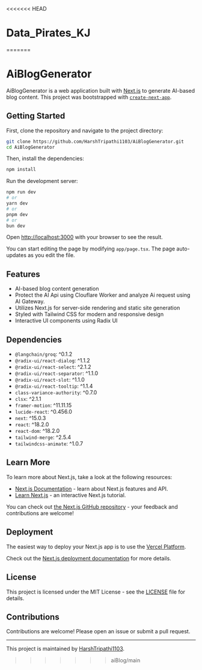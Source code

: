 <<<<<<< HEAD
# Data_Pirates_KJ
=======
# AiBlogGenerator

AiBlogGenerator is a web application built with [Next.js](https://nextjs.org) to generate AI-based blog content. This project was bootstrapped with [`create-next-app`](https://nextjs.org/docs/app/api-reference/cli/create-next-app).

## Getting Started

First, clone the repository and navigate to the project directory:

```bash
git clone https://github.com/HarshTripathi1103/AiBlogGenerator.git
cd AiBlogGenerator
```

Then, install the dependencies:

```bash
npm install
```

Run the development server:

```bash
npm run dev
# or
yarn dev
# or
pnpm dev
# or
bun dev
```

Open [http://localhost:3000](http://localhost:3000) with your browser to see the result.

You can start editing the page by modifying `app/page.tsx`. The page auto-updates as you edit the file.

## Features

- AI-based blog content generation
- Protect the AI Api using Clouflare Worker and analyze Ai request using AI Gateway.
- Utilizes Next.js for server-side rendering and static site generation
- Styled with Tailwind CSS for modern and responsive design
- Interactive UI components using Radix UI

## Dependencies

- `@langchain/groq`: ^0.1.2
- `@radix-ui/react-dialog`: ^1.1.2
- `@radix-ui/react-select`: ^2.1.2
- `@radix-ui/react-separator`: ^1.1.0
- `@radix-ui/react-slot`: ^1.1.0
- `@radix-ui/react-tooltip`: ^1.1.4
- `class-variance-authority`: ^0.7.0
- `clsx`: ^2.1.1
- `framer-motion`: ^11.11.15
- `lucide-react`: ^0.456.0
- `next`: ^15.0.3
- `react`: ^18.2.0
- `react-dom`: ^18.2.0
- `tailwind-merge`: ^2.5.4
- `tailwindcss-animate`: ^1.0.7

## Learn More

To learn more about Next.js, take a look at the following resources:

- [Next.js Documentation](https://nextjs.org/docs) - learn about Next.js features and API.
- [Learn Next.js](https://nextjs.org/learn) - an interactive Next.js tutorial.

You can check out [the Next.js GitHub repository](https://github.com/vercel/next.js) - your feedback and contributions are welcome!

## Deployment

The easiest way to deploy your Next.js app is to use the [Vercel Platform](https://vercel.com/new?utm_medium=default-template&filter=next.js&utm_source=create-next-app&utm_campaign=create-next-app).

Check out the [Next.js deployment documentation](https://nextjs.org/docs/app/building-your-application/deploying) for more details.

## License

This project is licensed under the MIT License - see the [LICENSE](LICENSE) file for details.

## Contributions

Contributions are welcome! Please open an issue or submit a pull request.

---

This project is maintained by [HarshTripathi1103](https://github.com/HarshTripathi1103).
>>>>>>> aiBlog/main
